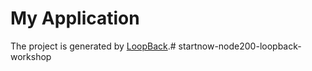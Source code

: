 # My Application

The project is generated by [LoopBack](http://loopback.io).# startnow-node200-loopback-workshop
